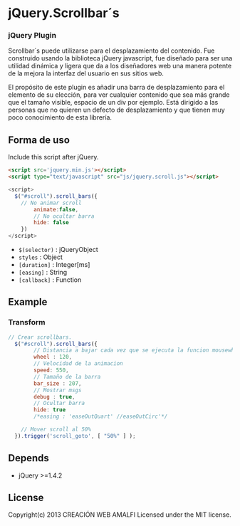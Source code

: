 # jQuery.Scrollbar´s

### jQuery Plugin ###
Scrollbar´s puede utilizarse para el desplazamiento del contenido.
Fue construido usando la biblioteca jQuery javascript,
fue diseñado para ser una utilidad dinámica y ligera que da a los diseñadores web una manera
potente de la mejora la  interfaz del usuario en sus sitios web.

El propósito de este plugin es añadir una barra de desplazamiento para el elemento de su elección,
para ver cualquier contenido que sea más grande que el tamaño visible,
espacio de un div por ejemplo. Está dirigido a las personas que no quieren un defecto
de desplazamiento y que tienen muy poco conocimiento de esta librería.

## Forma de uso
Include this script after jQuery.

``` html
<script src='jquery.min.js'></script>
<script type="text/javascript" src="js/jquery.scroll.js"></script>
```
``` javascript
<script>
  $("#scroll").scroll_bars({
  	// No animar scroll
		animate:false,
		// No ocultar barra
		hide: false
	})
</script>
```
+ `$(selector)` : jQueryObject
+ `styles` : Object
+ `[duration]` : Integer[ms]
+ `[easing]` : String
+ `[callback]` : Function

## Example

### Transform

``` javascript
// Crear scrollbars.
  $("#scroll").scroll_bars({
		// Distancia a bajar cada vez que se ejecuta la funcion mousewhell
		wheel : 120,
		// Velocidad de la animacion
		speed: 550, 
		// Tamaño de la barra
		bar_size : 207,
		// Mostrar msgs
		debug : true,
		// Ocultar barra
		hide: true
		/*easing : 'easeOutQuart' //easeOutCirc'*/

	// Mover scroll al 50%
  }).trigger('scroll_goto', [ "50%" ] );
```

## Depends

* jQuery >=1.4.2

## License

Copyright(c) 2013 CREACIÓN WEB AMALFI
Licensed under the MIT license.
